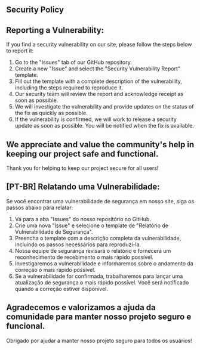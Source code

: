 ## Security Policy ##

## Reporting a Vulnerability:

If you find a security vulnerability on our site, please follow the steps below to report it:

1. Go to the "Issues" tab of our GitHub repository.
2. Create a new "Issue" and select the "Security Vulnerability Report" template.
3. Fill out the template with a complete description of the vulnerability, including the steps required to reproduce it.
4. Our security team will review the report and acknowledge receipt as soon as possible.
5. We will investigate the vulnerability and provide updates on the status of the fix as quickly as possible.
6. If the vulnerability is confirmed, we will work to release a security update as soon as possible. You will be notified when the fix is available.

## We appreciate and value the community's help in keeping our project safe and functional.
Thank you for helping to keep our project secure for all users!



## [PT-BR] Relatando uma Vulnerabilidade:

Se você encontrar uma vulnerabilidade de segurança em nosso site, siga os passos abaixo para relatar:

1. Vá para a aba "Issues" do nosso repositório no GitHub.
2. Crie uma nova "Issue" e selecione o template de "Relatório de Vulnerabilidade de Segurança".
3. Preencha o template com a descrição completa da vulnerabilidade, incluindo os passos necessários para reproduzi-la.
4. Nossa equipe de segurança revisará o relatório e fornecerá um reconhecimento de recebimento o mais rápido possível.
5. Investigaremos a vulnerabilidade e informaremos sobre o andamento da correção o mais rápido possível.
6. Se a vulnerabilidade for confirmada, trabalharemos para lançar uma atualização de segurança o mais rápido possível. Você será notificado quando a correção estiver disponível.

## Agradecemos e valorizamos a ajuda da comunidade para manter nosso projeto seguro e funcional.
Obrigado por ajudar a manter nosso projeto seguro para todos os usuários!
